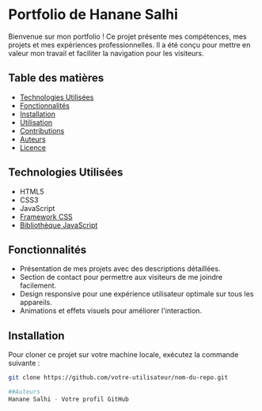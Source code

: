 # Portfolio de Hanane Salhi

Bienvenue sur mon portfolio ! Ce projet présente mes compétences, mes projets et mes expériences professionnelles. Il a été conçu pour mettre en valeur mon travail et faciliter la navigation pour les visiteurs.

## Table des matières

- [Technologies Utilisées](#technologies-utilisées)
- [Fonctionnalités](#fonctionnalités)
- [Installation](#installation)
- [Utilisation](#utilisation)
- [Contributions](#contributions)
- [Auteurs](#auteurs)
- [Licence](#licence)

## Technologies Utilisées

- HTML5
- CSS3
- JavaScript
- [Framework CSS](https://getbootstrap.com/) 
- [Bibliothèque JavaScript](https://reactjs.org/) 


## Fonctionnalités

- Présentation de mes projets avec des descriptions détaillées.
- Section de contact pour permettre aux visiteurs de me joindre facilement.
- Design responsive pour une expérience utilisateur optimale sur tous les appareils.
- Animations et effets visuels pour améliorer l'interaction.

## Installation

Pour cloner ce projet sur votre machine locale, exécutez la commande suivante :

```bash
git clone https://github.com/votre-utilisateur/nom-du-repo.git

##Auteurs
Hanane Salhi - Votre profil GitHub
